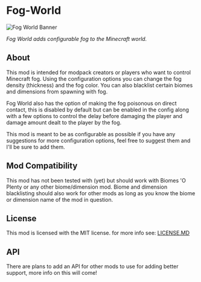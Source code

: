 # Fog-World

![Fog World Banner](http://res.cloudinary.com/henrikstabell/image/upload/v1523221183/Fog_World_Banner.png)

*Fog World adds configurable fog to the Minecraft world.*

## About

This mod is intended for modpack creators or players who want to control Minecraft fog. Using the configuration options you can change the fog density (thickness) and the fog color. You can also blacklist certain biomes and dimensions from spawning with fog. 

Fog World also has the option of making the fog poisonous on direct contact, this is disabled by default but can be enabled in the config along with a few options to control the delay before damaging the player and damage amount dealt to the player by the fog.

This mod is meant to be as configurable as possible if you have any suggestions for more configuration options, feel free to suggest them and I'll be sure to add them.

## Mod Compatibility

This mod has not been tested with (yet) but should work with Biomes 'O Plenty or any other biome/dimension mod. Biome and dimension blacklisting should also work for other mods as long as you know the biome or dimension name of the mod in question. 

## License

This mod is licensed with the MIT license.
for more info see: [LICENSE.MD](LICENSE.MD)

## API
There are plans to add an API for other mods to use for adding better support, more info on this will come!

